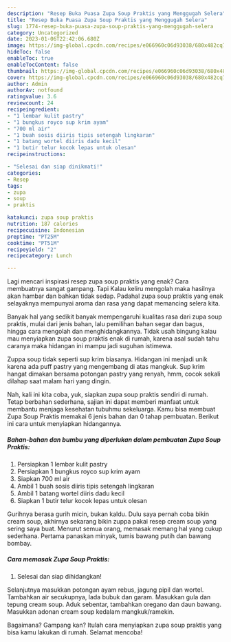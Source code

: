 ```yaml
---
description: "Resep Buka Puasa Zupa Soup Praktis yang Menggugah Selera"
title: "Resep Buka Puasa Zupa Soup Praktis yang Menggugah Selera"
slug: 1774-resep-buka-puasa-zupa-soup-praktis-yang-menggugah-selera
category: Uncategorized
date: 2023-01-06T22:42:06.680Z
image: https://img-global.cpcdn.com/recipes/e066960c06d93038/680x482cq70/zupa-soup-praktis-foto-resep-utama.jpg
hideToc: false
enableToc: true
enableTocContent: false
thumbnail: https://img-global.cpcdn.com/recipes/e066960c06d93038/680x482cq70/zupa-soup-praktis-foto-resep-utama.jpg
cover: https://img-global.cpcdn.com/recipes/e066960c06d93038/680x482cq70/zupa-soup-praktis-foto-resep-utama.jpg
author: Admin
authorAv: notfound
ratingvalue: 3.6
reviewcount: 24
recipeingredient:
- "1 lembar kulit pastry"
- "1 bungkus royco sup krim ayam"
- "700 ml air"
- "1 buah sosis diiris tipis setengah lingkaran"
- "1 batang wortel diiris dadu kecil"
- "1 butir telur kocok lepas untuk olesan"
recipeinstructions:

- "Selesai dan siap dinikmati!"
categories:
- Resep
tags:
- zupa
- soup
- praktis

katakunci: zupa soup praktis 
nutrition: 187 calories
recipecuisine: Indonesian
preptime: "PT25M"
cooktime: "PT51M"
recipeyield: "2"
recipecategory: Lunch

---
```



Lagi mencari inspirasi resep zupa soup praktis yang enak? Cara membuatnya sangat gampang. Tapi Kalau keliru mengolah maka hasilnya akan hambar dan bahkan tidak sedap. Padahal zupa soup praktis yang enak selayaknya mempunyai aroma dan rasa yang dapat memancing selera kita.


Banyak hal yang sedikit banyak mempengaruhi kualitas rasa dari zupa soup praktis, mulai dari jenis bahan, lalu pemilihan bahan segar dan bagus, hingga cara mengolah dan menghidangkannya. Tidak usah bingung kalau mau menyiapkan zupa soup praktis enak di rumah, karena asal sudah tahu caranya maka hidangan ini mampu jadi suguhan istimewa.

Zuppa soup tidak seperti sup krim biasanya. Hidangan ini menjadi unik karena ada puff pastry yang mengembang di atas mangkuk. Sup krim hangat dimakan bersama potongan pastry yang renyah, hmm, cocok sekali dilahap saat malam hari yang dingin.


Nah, kali ini kita coba, yuk, siapkan zupa soup praktis sendiri di rumah. Tetap berbahan sederhana, sajian ini dapat memberi manfaat untuk membantu menjaga kesehatan tubuhmu sekeluarga. Kamu bisa membuat Zupa Soup Praktis memakai 6 jenis bahan dan 0 tahap pembuatan. Berikut ini cara untuk menyiapkan hidangannya.

<!--inarticleads1-->

##### Bahan-bahan dan bumbu yang diperlukan dalam pembuatan Zupa Soup Praktis:

1. Persiapkan 1 lembar kulit pastry
1. Persiapkan 1 bungkus royco sup krim ayam
1. Siapkan 700 ml air
1. Ambil 1 buah sosis diiris tipis setengah lingkaran
1. Ambil 1 batang wortel diiris dadu kecil
1. Siapkan 1 butir telur kocok lepas untuk olesan


Gurihnya berasa gurih micin, bukan kaldu. Dulu saya pernah coba bikin cream soup, akhirnya sekarang bikin zuppa pakai resep cream soup yang sering saya buat. Menurut semua orang, memasak memang hal yang cukup sederhana. Pertama panaskan minyak, tumis bawang putih dan bawang bombay. 

<!--inarticleads2-->

##### Cara memasak Zupa Soup Praktis:


1. Selesai dan siap dihidangkan!

Selanjutnya masukkan potongan ayam rebus, jagung pipil dan wortel. Tambahkan air secukupnya, lada bubuk dan garam. Masukkan gula dan tepung cream soup. Aduk sebentar, tambahkan oregano dan daun bawang. Masukkan adonan cream soup kedalam mangkuk/ramekin. 

Bagaimana? Gampang kan? Itulah cara menyiapkan zupa soup praktis yang bisa kamu lakukan di rumah. Selamat mencoba!

